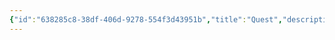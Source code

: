 ```yaml
---
{"id":"638285c8-38df-406d-9278-554f3d43951b","title":"Quest","description":"Inventory - Quest","publish":true,"date_created":"Tuesday, May 28th 2024, 3:10:36 pm","date_modified":"Friday, May 31st 2024, 11:22:05 pm","editing_lock":true,"live_preview":true,"cssclasses":["mado-heading"],"path":"Tabletop/Campaigns/One Shots/Inventory/Quest/index.md","permalink":"/tabletop/campaigns/one-shots/inventory/quest/index/","PassFrontmatter":true}
---
```




